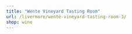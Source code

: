```yaml
---
title: "Wente Vineyard Tasting Room"
url: /livermore/wente-vineyard-tasting-room-3/
shop: wine
---
```

